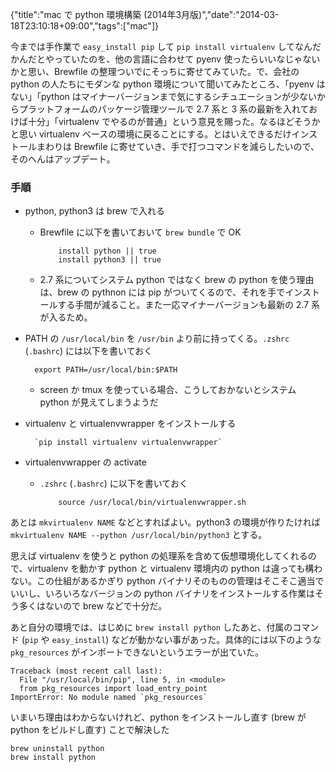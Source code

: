 {"title":"mac で python 環境構築 (2014年3月版)","date":"2014-03-18T23:10:18+09:00","tags":["mac"]}

今までは手作業で `easy_install pip` して `pip install virtualenv` してなんだかんだとやっていたのを、他の言語に合わせて pyenv 使ったらいいなじゃないかと思い、Brewfile の整理ついでにそっちに寄せてみていた。で、会社の python の人たちにモダンな python 環境について聞いてみたところ、「pyenv はない」「python はマイナーバージョンまで気にするシチュエーションが少ないからプラットフォームのパッケージ管理ツールで 2.7 系と 3 系の最新を入れておけば十分」「virtualenv でやるのが普通」という意見を賜った。なるほどそうかと思い virtualenv ベースの環境に戻ることにする。とはいえできるだけインストールまわりは Brewfile に寄せていき、手で打つコマンドを減らしたいので、そのへんはアップデート。

### 手順

- python, python3 は brew で入れる
  - Brewfile に以下を書いておいて `brew bundle` で OK

            install python || true
            install python3 || true

  - 2.7 系についてシステム python ではなく brew の python を使う理由は、brew の pythnon には pip がついてくるので、それを手でインストールする手間が減ること。また一応マイナーバージョンも最新の 2.7 系が入るため。
- PATH の `/usr/local/bin` を `/usr/bin` より前に持ってくる。`.zshrc` (`.bashrc`) には以下を書いておく

        export PATH=/usr/local/bin:$PATH

  - screen か tmux を使っている場合、こうしておかないとシステム python が見えてしまうようだ
- virtualenv と virtualenvwrapper をインストールする

        `pip install virtualenv virtualenvwrapper`

- virtualenvwrapper の activate
  - `.zshrc` (`.bashrc`) に以下を書いておく

            source /usr/local/bin/virtualenvwrapper.sh

あとは `mkvirtualenv NAME` などとすればよい。python3 の環境が作りたければ `mkvirtualenv NAME --python /usr/local/bin/python3` とする。

思えば virtualenv を使うと python の処理系を含めて仮想環境化してくれるので、virtualenv を動かす python と virtualenv 環境内の python は違っても構わない。この仕組があるかぎり python バイナリそのものの管理はそこそこ適当でいいし、いろいろなバージョンの python バイナリをインストールする作業はそう多くはないので brew などで十分だ。

あと自分の環境では、はじめに `brew install python` したあと、付属のコマンド (`pip` や `easy_install`) などが動かない事があった。具体的には以下のような `pkg_resources` がインポートできないというエラーが出ていた。

    Traceback (most recent call last):
      File "/usr/local/bin/pip", line 5, in <module>
      from pkg_resources import load_entry_point
    ImportError: No module named `pkg_resources`

いまいち理由はわからないけれど、python をインストールし直す (brew が python をビルドし直す) ことで解決した

    brew uninstall python
    brew install python

